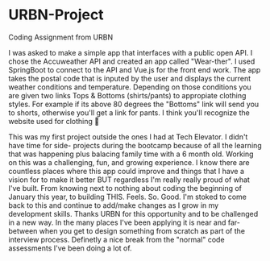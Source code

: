 # URBN-Project
Coding Assignment from URBN

I was asked to make a simple app that interfaces with a public open API. I chose 
the Accuweather API and created an app called "Wear-ther". I used SpringBoot to 
connect to the API and Vue.js for the front end work. The app takes the postal code 
that is inputed by the user and displays the current weather conditions and temperature. Depending 
on those conditions you are given two links Tops & Bottoms (shirts/pants) to appropiate clothing 
styles. For example if its above 80 degrees the "Bottoms" link will send you to shorts, otherwise 
you'll get a link for pants. I think you'll recognize the website used for clothing 👀

This was my first project outside the ones I had at Tech Elevator. I didn't have time for side-
projects during the bootcamp because of all the learning that was happening plus balacing family 
time with a 6 month old. Working on this was a challenging, fun, and growing experience. I know 
there are countless places where this app could improve and things that I have a vision for to make 
it better BUT regardless I'm really really proud of what I've built. From knowing next to nothing about 
coding the beginning of January this year, to building THIS. Feels. So. Good. I'm stoked to come back to 
this and continue to add/make changes as I grow in my development skills. Thanks URBN for this opportunity 
and to be challenged in a new way. In the many places I've been applying it is near and far-between when 
you get to design something from scratch as part of the interview process. Definetly a nice break from 
the "normal" code assessments I've been doing a lot of.
